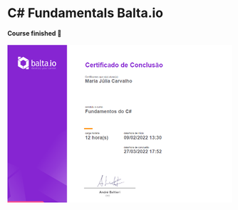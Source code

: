 # C# Fundamentals Balta.io



#### Course finished 🥳

![](https://github.com/majuliah/Fundamentos-CSharp-Balta.io/blob/main/imgs/certificado%20balta.io.png?raw=true)

#### 

